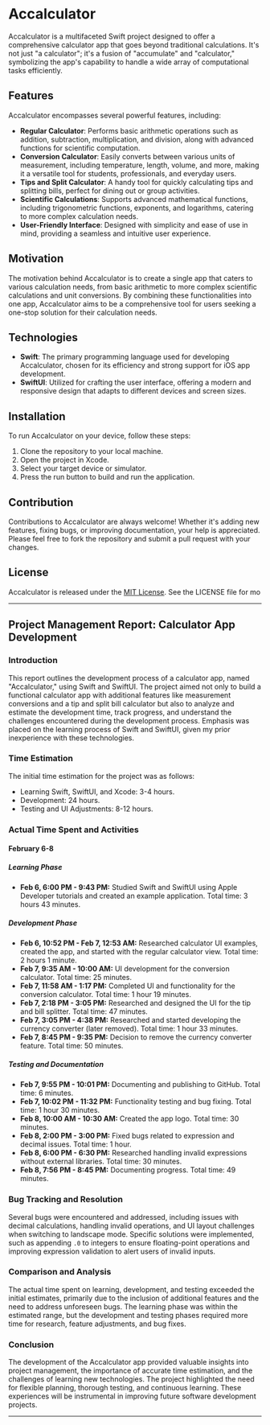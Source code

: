 # Accalculator

Accalculator is a multifaceted Swift project designed to offer a comprehensive calculator app that goes beyond traditional calculations. It's not just "a calculator"; it's a fusion of "accumulate" and "calculator," symbolizing the app's capability to handle a wide array of computational tasks efficiently.

## Features

Accalculator encompasses several powerful features, including:

- **Regular Calculator**: Performs basic arithmetic operations such as addition, subtraction, multiplication, and division, along with advanced functions for scientific computation.
- **Conversion Calculator**: Easily converts between various units of measurement, including temperature, length, volume, and more, making it a versatile tool for students, professionals, and everyday users.
- **Tips and Split Calculator**: A handy tool for quickly calculating tips and splitting bills, perfect for dining out or group activities.
- **Scientific Calculations**: Supports advanced mathematical functions, including trigonometric functions, exponents, and logarithms, catering to more complex calculation needs.
- **User-Friendly Interface**: Designed with simplicity and ease of use in mind, providing a seamless and intuitive user experience.

## Motivation

The motivation behind Accalculator is to create a single app that caters to various calculation needs, from basic arithmetic to more complex scientific calculations and unit conversions. By combining these functionalities into one app, Accalculator aims to be a comprehensive tool for users seeking a one-stop solution for their calculation needs.

## Technologies

- **Swift**: The primary programming language used for developing Accalculator, chosen for its efficiency and strong support for iOS app development.
- **SwiftUI**: Utilized for crafting the user interface, offering a modern and responsive design that adapts to different devices and screen sizes.

## Installation

To run Accalculator on your device, follow these steps:

1. Clone the repository to your local machine.
2. Open the project in Xcode.
3. Select your target device or simulator.
4. Press the run button to build and run the application.

## Contribution

Contributions to Accalculator are always welcome! Whether it's adding new features, fixing bugs, or improving documentation, your help is appreciated. Please feel free to fork the repository and submit a pull request with your changes.

## License

Accalculator is released under the [MIT License](LICENSE). See the LICENSE file for mo

---

## Project Management Report: Calculator App Development

### Introduction

This report outlines the development process of a calculator app, named "Accalculator," using Swift and SwiftUI. The project aimed not only to build a functional calculator app with additional features like measurement conversions and a tip and split bill calculator but also to analyze and estimate the development time, track progress, and understand the challenges encountered during the development process. Emphasis was placed on the learning process of Swift and SwiftUI, given my prior inexperience with these technologies.

### Time Estimation

The initial time estimation for the project was as follows:

- Learning Swift, SwiftUI, and Xcode: 3-4 hours.
- Development: 24 hours.
- Testing and UI Adjustments: 8-12 hours.

### Actual Time Spent and Activities

#### February 6-8

##### Learning Phase

- **Feb 6, 6:00 PM - 9:43 PM:** Studied Swift and SwiftUI using Apple Developer tutorials and created an example application. Total time: 3 hours 43 minutes.

##### Development Phase

- **Feb 6, 10:52 PM - Feb 7, 12:53 AM:** Researched calculator UI examples, created the app, and started with the regular calculator view. Total time: 2 hours 1 minute.
- **Feb 7, 9:35 AM - 10:00 AM:** UI development for the conversion calculator. Total time: 25 minutes.
- **Feb 7, 11:58 AM - 1:17 PM:** Completed UI and functionality for the conversion calculator. Total time: 1 hour 19 minutes.
- **Feb 7, 2:18 PM - 3:05 PM:** Researched and designed the UI for the tip and bill splitter. Total time: 47 minutes.
- **Feb 7, 3:05 PM - 4:38 PM:** Researched and started developing the currency converter (later removed). Total time: 1 hour 33 minutes.
- **Feb 7, 8:45 PM - 9:35 PM:** Decision to remove the currency converter feature. Total time: 50 minutes.

##### Testing and Documentation

- **Feb 7, 9:55 PM - 10:01 PM:** Documenting and publishing to GitHub. Total time: 6 minutes.
- **Feb 7, 10:02 PM - 11:32 PM:** Functionality testing and bug fixing. Total time: 1 hour 30 minutes.
- **Feb 8, 10:00 AM - 10:30 AM:** Created the app logo. Total time: 30 minutes.
- **Feb 8, 2:00 PM - 3:00 PM:** Fixed bugs related to expression and decimal issues. Total time: 1 hour.
- **Feb 8, 6:00 PM - 6:30 PM:** Researched handling invalid expressions without external libraries. Total time: 30 minutes.
- **Feb 8, 7:56 PM - 8:45 PM:** Documenting progress. Total time: 49 minutes.

### Bug Tracking and Resolution

Several bugs were encountered and addressed, including issues with decimal calculations, handling invalid operations, and UI layout challenges when switching to landscape mode. Specific solutions were implemented, such as appending `.0` to integers to ensure floating-point operations and improving expression validation to alert users of invalid inputs.

### Comparison and Analysis

The actual time spent on learning, development, and testing exceeded the initial estimates, primarily due to the inclusion of additional features and the need to address unforeseen bugs. The learning phase was within the estimated range, but the development and testing phases required more time for research, feature adjustments, and bug fixes.

### Conclusion

The development of the Accalculator app provided valuable insights into project management, the importance of accurate time estimation, and the challenges of learning new technologies. The project highlighted the need for flexible planning, thorough testing, and continuous learning. These experiences will be instrumental in improving future software development projects.

---
